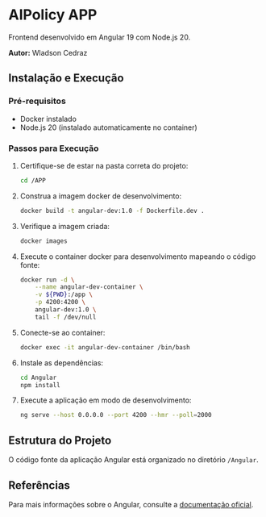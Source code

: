 # AIPolicy APP

Frontend desenvolvido em Angular 19 com Node.js 20.

**Autor:** Wladson Cedraz

## Instalação e Execução

### Pré-requisitos

- Docker instalado
- Node.js 20 (instalado automaticamente no container)

### Passos para Execução

1. Certifique-se de estar na pasta correta do projeto:
   ```bash
   cd /APP
   ```

2. Construa a imagem docker de desenvolvimento:
   ```bash
   docker build -t angular-dev:1.0 -f Dockerfile.dev .
   ```

3. Verifique a imagem criada:
   ```bash
   docker images
   ```

4. Execute o container docker para desenvolvimento mapeando o código fonte:
   ```bash
   docker run -d \
       --name angular-dev-container \
       -v ${PWD}:/app \
       -p 4200:4200 \
       angular-dev:1.0 \
       tail -f /dev/null
   ```

5. Conecte-se ao container:
   ```bash
   docker exec -it angular-dev-container /bin/bash
   ```

6. Instale as dependências:
   ```bash
   cd Angular
   npm install
   ```

7. Execute a aplicação em modo de desenvolvimento:
   ```bash
   ng serve --host 0.0.0.0 --port 4200 --hmr --poll=2000
   ```

## Estrutura do Projeto

O código fonte da aplicação Angular está organizado no diretório `/Angular`.

## Referências

Para mais informações sobre o Angular, consulte a [documentação oficial](https://angular.io/docs).